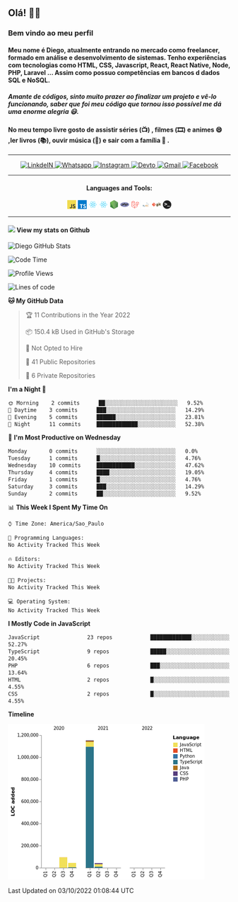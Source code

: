 ## Olá! 👋😁

### Bem vindo ao meu perfil

#### Meu nome é Diego, atualmente entrando no mercado como freelancer, formado em análise e desenvolvimento de sistemas. Tenho experiências com tecnologias como HTML, CSS, Javascript, React, React Native, Node, PHP, Laravel ... Assim como possuo competências em bancos d dados SQL e NoSQL.

##### Amante de códigos, sinto muito prazer ao finalizar um projeto e vê-lo funcionando, saber que foi meu código que tornou isso possível me dá uma enorme alegria 😃.

#### No meu tempo livre gosto de assistir séries (📺) , filmes (🎞️) e animes 😄 ,ler livros (📚), ouvir música (🎵) e sair com a família 👯 .

---

<div align="center">
<a target="_blank" href="https://www.linkedin.com/in/diego-sousa-dev/">
  <img  alt="LinkdeIN" width="22px" src="https://cdn.jsdelivr.net/npm/simple-icons@v3/icons/linkedin.svg" />
</a>
<a target="_blank" href="https://api.whatsapp.com/send?phone=5599984271185">
  <img  alt="Whatsapp" width="22px" src="https://cdn.jsdelivr.net/npm/simple-icons@v3/icons/whatsapp.svg" />
</a>
<a target="_blank" href="https://www.instagram.com/diegoss.dev/">
  <img  alt="Instagram" width="22px" src="https://cdn.jsdelivr.net/npm/simple-icons@v3/icons/instagram.svg" />
</a>
<a target="_blank" href="https://dev.to/diegosousasilva">
  <img  alt="Devto" width="22px" src="https://cdn.jsdelivr.net/npm/simple-icons@v3/icons/dev-dot-to.svg" />
</a>
<a target="_blank" href="mailto:sousa.diego.dev@gmail.com">
  <img  alt="Gmail" width="22px" src="https://cdn.jsdelivr.net/npm/simple-icons@v3/icons/gmail.svg" />
</a>
<a target="_blank" href="https://www.facebook.com/diegosousa.dasilva.1">
  <img  alt="Facebook" width="22px" src="https://cdn.jsdelivr.net/npm/simple-icons@v3/icons/facebook.svg" />
</a>
</div>

---

<div align="center">

#### Languages and Tools:

<code><img height="20" src="https://raw.githubusercontent.com/github/explore/80688e429a7d4ef2fca1e82350fe8e3517d3494d/topics/javascript/javascript.png"></code>
<code><img height="20" src="https://raw.githubusercontent.com/github/explore/80688e429a7d4ef2fca1e82350fe8e3517d3494d/topics/typescript/typescript.png"></code>
<code><img height="20" src="https://raw.githubusercontent.com/github/explore/80688e429a7d4ef2fca1e82350fe8e3517d3494d/topics/react-native/react-native.png"></code>
<code><img height="20" src="https://raw.githubusercontent.com/github/explore/80688e429a7d4ef2fca1e82350fe8e3517d3494d/topics/react/react.png"></code>
<code><img height="20" src="https://raw.githubusercontent.com/github/explore/80688e429a7d4ef2fca1e82350fe8e3517d3494d/topics/nodejs/nodejs.png"></code>
<code><img height="20" src="https://raw.githubusercontent.com/github/explore/80688e429a7d4ef2fca1e82350fe8e3517d3494d/topics/php/php.png"></code>
<code><img height="20" src="https://raw.githubusercontent.com/github/explore/80688e429a7d4ef2fca1e82350fe8e3517d3494d/topics/laravel/laravel.png"></code>
<code><img height="20" src="https://raw.githubusercontent.com/github/explore/80688e429a7d4ef2fca1e82350fe8e3517d3494d/topics/mysql/mysql.png"></code>
<code><img height="20" src="https://raw.githubusercontent.com/github/explore/80688e429a7d4ef2fca1e82350fe8e3517d3494d/topics/git/git.png"></code>
<code><img height="20" src="https://raw.githubusercontent.com/github/explore/80688e429a7d4ef2fca1e82350fe8e3517d3494d/topics/terminal/terminal.png"></code>

</div>

---

#### <img src="https://media.giphy.com/media/VgCDAzcKvsR6OM0uWg/giphy.gif" width="50"> View my stats on Github

![Diego GitHub Stats](https://github-readme-stats.vercel.app/api?username=DiegoSousaSilva&show_icons=true)

<!--START_SECTION:waka-->
![Code Time](http://img.shields.io/badge/Code%20Time-363%20hrs%2014%20mins-blue)

![Profile Views](http://img.shields.io/badge/Profile%20Views-0-blue)

![Lines of code](https://img.shields.io/badge/From%20Hello%20World%20I%27ve%20Written-1%20Million%20lines%20of%20code-blue)

**🐱 My GitHub Data** 

> 🏆 11 Contributions in the Year 2022
 > 
> 📦 150.4 kB Used in GitHub's Storage 
 > 
> 🚫 Not Opted to Hire
 > 
> 📜 41 Public Repositories 
 > 
> 🔑 6 Private Repositories  
 > 
**I'm a Night 🦉** 

```text
🌞 Morning    2 commits      ██░░░░░░░░░░░░░░░░░░░░░░░   9.52% 
🌆 Daytime    3 commits      ███░░░░░░░░░░░░░░░░░░░░░░   14.29% 
🌃 Evening    5 commits      ██████░░░░░░░░░░░░░░░░░░░   23.81% 
🌙 Night      11 commits     █████████████░░░░░░░░░░░░   52.38%

```
📅 **I'm Most Productive on Wednesday** 

```text
Monday       0 commits      ░░░░░░░░░░░░░░░░░░░░░░░░░   0.0% 
Tuesday      1 commits      █░░░░░░░░░░░░░░░░░░░░░░░░   4.76% 
Wednesday    10 commits     ████████████░░░░░░░░░░░░░   47.62% 
Thursday     4 commits      ████░░░░░░░░░░░░░░░░░░░░░   19.05% 
Friday       1 commits      █░░░░░░░░░░░░░░░░░░░░░░░░   4.76% 
Saturday     3 commits      ███░░░░░░░░░░░░░░░░░░░░░░   14.29% 
Sunday       2 commits      ██░░░░░░░░░░░░░░░░░░░░░░░   9.52%

```


📊 **This Week I Spent My Time On** 

```text
⌚︎ Time Zone: America/Sao_Paulo

💬 Programming Languages: 
No Activity Tracked This Week

🔥 Editors: 
No Activity Tracked This Week

🐱‍💻 Projects: 
No Activity Tracked This Week

💻 Operating System: 
No Activity Tracked This Week

```

**I Mostly Code in JavaScript** 

```text
JavaScript               23 repos            █████████████░░░░░░░░░░░░   52.27% 
TypeScript               9 repos             █████░░░░░░░░░░░░░░░░░░░░   20.45% 
PHP                      6 repos             ███░░░░░░░░░░░░░░░░░░░░░░   13.64% 
HTML                     2 repos             █░░░░░░░░░░░░░░░░░░░░░░░░   4.55% 
CSS                      2 repos             █░░░░░░░░░░░░░░░░░░░░░░░░   4.55%

```


**Timeline**

![Chart not found](https://raw.githubusercontent.com/DiegoSousaSilva/DiegoSousaSilva/master/charts/bar_graph.png) 


 Last Updated on 03/10/2022 01:08:44 UTC
<!--END_SECTION:waka-->
